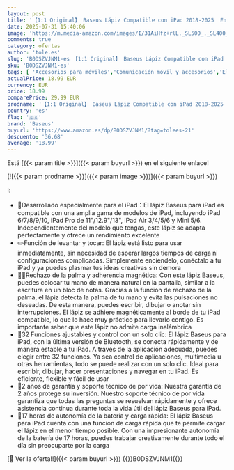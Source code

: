 ```yaml
---
layout: post
title: '【1:1 Original】 Baseus Lápiz Compatible con iPad 2018-2025  Enlace sin Cables  32 Funciones  17H de Batería  Pencil para iPad 6/7/8/9/10  Pro 11“/12.9“/13    Air 3/4/5/6  Mini 5/6'
date: 2025-07-31 15:40:06
image: 'https://m.media-amazon.com/images/I/31AiHfz+rlL._SL500_._SL400_.jpg'
comments: true
category: ofertas
author: 'tole.es'
slug: 'B0DSZVJNM1-es 【1:1 Original】 Baseus Lápiz Compatible con iPad 2018-2025...'
sku: 'B0DSZVJNM1-es'
tags: [ 'Accesorios para móviles','Comunicación móvil y accesorios','Electrónica','Punteros para móviles','baseus','lápiz','🇪🇸', ]
actualPrice: 18.99 EUR
currency: EUR
price: 18.99
comparePrice: 29.99 EUR
prodname: '【1:1 Original】 Baseus Lápiz Compatible con iPad 2018-2025  Enlace sin Cables  32 Funciones  17H de Batería  Pencil para iPad 6/7/8/9/10  Pro 11“/12.9“/13    Air 3/4/5/6  Mini 5/6'
country: 'es'
flag: '🇪🇸'
brand: 'Baseus'
buyurl: 'https://www.amazon.es/dp/B0DSZVJNM1/?tag=tolees-21'
descuento: '36.68'
average: '18.99'
---
```


Está [{{< param title >}}]({{< param buyurl >}}) en el siguiente enlace!

[![{{< param prodname >}}]({{< param image >}})]({{< param buyurl >}})

ℹ️:

- 🍎Desarrollado especialmente para el iPad：El lápiz Baseus para iPad es compatible con una amplia gama de modelos de iPad, incluyendo iPad 6/7/8/9/10, iPad Pro de 11"/12.9"/13", iPad Air 3/4/5/6 y Mini 5/6. Independientemente del modelo que tengas, este lápiz se adapta perfectamente y ofrece un rendimiento excelente
- ✏️Función de levantar y tocar: El lápiz está listo para usar inmediatamente, sin necesidad de esperar largos tiempos de carga ni configuraciones complicadas. Simplemente enciéndelo, conéctalo a tu iPad y ya puedes plasmar tus ideas creativas sin demora
- ✍🏼Rechazo de la palma y adherencia magnética: Con este lápiz Baseus, puedes colocar tu mano de manera natural en la pantalla, similar a la escritura en un bloc de notas. Gracias a la función de rechazo de la palma, el lápiz detecta la palma de tu mano y evita las pulsaciones no deseadas. De esta manera, puedes escribir, dibujar o anotar sin interrupciones. El lápiz se adhiere magnéticamente al borde de tu iPad compatible, lo que lo hace muy práctico para llevarlo contigo. Es importante saber que este lápiz no admite carga inalámbrica
- 🔘32 Funciones ajustables y control con un solo clic: El lápiz Baseus para iPad, con la última versión de Bluetooth, se conecta rápidamente y de manera estable a tu iPad. A través de la aplicación adecuada, puedes elegir entre 32 funciones. Ya sea control de aplicaciones, multimedia u otras herramientas, todo se puede realizar con un solo clic. Ideal para escribir, dibujar, hacer presentaciones y navegar en tu iPad. Es eficiente, flexible y fácil de usar
- 🎁2 años de garantía y soporte técnico de por vida: Nuestra garantía de 2 años protege su inversión. Nuestro soporte técnico de por vida garantiza que todas las preguntas se resuelvan rápidamente y ofrece asistencia continua durante toda la vida útil del lápiz Baseus para iPad.
- 🔋17 horas de autonomía de la batería y carga rápida: El lápiz Baseus para iPad cuenta con una función de carga rápida que te permite cargar el lápiz en el menor tiempo posible. Con una impresionante autonomía de la batería de 17 horas, puedes trabajar creativamente durante todo el día sin preocuparte por la carga

[🛒 Ver la oferta!!]({{< param buyurl >}})
{{<world>}}B0DSZVJNM1{{</world>}}
